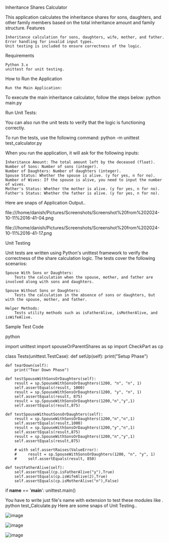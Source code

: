 Inheritance Shares Calculator

This application calculates the inheritance shares for sons, daughters, and other family members based on the total inheritance amount and family structure.
Features

    Inheritance calculation for sons, daughters, wife, mother, and father.
    Error handling for invalid input types.
    Unit testing is included to ensure correctness of the logic.

Requirements

    Python 3.x
    unittest for unit testing.

How to Run the Application

    Run the Main Application:
To execute the main inheritance calculator, follow the steps below:
python main.py

Run Unit Tests:

You can also run the unit tests to verify that the logic is functioning correctly.

To run the tests, use the following command:
    python -m unittest test_calculator.py

When you run the application, it will ask for the following inputs:

    Inheritance Amount: The total amount left by the deceased (float).
    Number of Sons: Number of sons (integer).
    Number of Daughters: Number of daughters (integer).
    Spouse Status: Whether the spouse is alive. (y for yes, n for no).
    Number of Wives: If the spouse is alive, you need to input the number of wives.
    Mother's Status: Whether the mother is alive. (y for yes, n for no).
    Father's Status: Whether the father is alive. (y for yes, n for no).
Here are snaps of Application Output..

file:///home/danish/Pictures/Screenshots/Screenshot%20from%202024-10-11%2016-41-04.png

file:///home/danish/Pictures/Screenshots/Screenshot%20from%202024-10-11%2016-41-17.png


Unit Testing

Unit tests are written using Python's unittest framework to verify the correctness of the share calculation logic. The tests cover the following scenarios:

    Spouse With Sons or Daughters:
        Tests the calculation when the spouse, mother, and father are involved along with sons and daughters.

    Spouse Without Sons or Daughters:
        Tests the calculation in the absence of sons or daughters, but with the spouse, mother, and father.

    Helper Methods:
        Tests utility methods such as isFatherAlive, isMotherAlive, and isWifeAlive.

Sample Test Code

python

import unittest
import spouseOrParentShares as sp
import CheckPart as cp

class Tests(unittest.TestCase):
    def setUp(self):
        print("Setup Phase")
    
    def tearDown(self):
        print("Tear Down Phase")
    
    def testSpouseWithSonsOrDaughters(self):
        result = sp.SpouseWithSonsOrDaughters(1200, "n", "n", 1)
        self.assertEquals(result, 1000)
        result = sp.SpouseWithSonsOrDaughters(1200, "y", "n", 1)
        self.assertEquals(result, 875)
        result = sp.SpouseWithSonsOrDaughters(1200,"n","y",1)
        self.assertEquals(result,875)

    def testSpouseWithoutSonsOrDaughters(self):
        result = sp.SpouseWithSonsOrDaughters(1200,"n","n",1)
        self.assertEquals(result,1000)
        result = sp.SpouseWithSonsOrDaughters(1200,"y","n",1)
        self.assertEquals(result,875)
        result = sp.SpouseWithSonsOrDaughters(1200,"n","y",1)
        self.assertEquals(result,875)

        # with self.assertRaises(ValueError):
        #     result = sp.SpouseWithSonsOrDaughters(1200, "n", "y", 1)
        #     self.assertEquals(result, 850)

    def testFatherAlive(self):
        self.assertEqual(cp.isFatherAlive("y"),True)
        self.assertEquals(cp.isWifeAlive(2),True)
        self.assertEquals(cp.isMotherAlive("n"),False)

if __name__ == '__main__':
    unittest.main()
    
You have to write just file's name with extension to test these modules like .
        python test_Calculate.py
Here are some snaps of Unit Testing..

![image](https://github.com/user-attachments/assets/5f929c52-d4d5-4b8b-94e7-b718ed4c887d)

![image](https://github.com/user-attachments/assets/553651c2-2d34-4d20-9f9a-071e760cb3d7)

![image](https://github.com/user-attachments/assets/a9ae3dbd-ab1c-4f0c-929b-562172dac07e)



        
